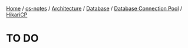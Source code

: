 [Home](https://mengxianbin.github.io) /
[cs-notes](https://mengxianbin.github.io/cs-notes/site) /
[Architecture](https://mengxianbin.github.io/cs-notes/site/Architecture) /
[Database](https://mengxianbin.github.io/cs-notes/site/Architecture/Database) /
[Database Connection Pool](https://mengxianbin.github.io/cs-notes/site/Architecture/Database/Database%20Connection%20Pool) /
[HikariCP](https://mengxianbin.github.io/cs-notes/site/Architecture/Database/Database%20Connection%20Pool/HikariCP)

# TO DO
